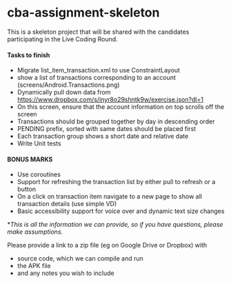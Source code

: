 # cba-assignment-skeleton

This is a skeleton project that will be shared with the candidates participating in the Live Coding
Round.

#### Tasks to finish

* Migrate list_item_transaction.xml to use ConstraintLayout
* show a list of transactions corresponding to an account (screens/Android.Transactions.png)
* Dynamically pull down data from https://www.dropbox.com/s/inyr8o29shntk9w/exercise.json?dl=1
* On this screen, ensure that the account information on top scrolls off the screen
* Transactions should be grouped together by day in descending order
* PENDING prefix, sorted with same dates should be placed first
* Each transaction group shows a short date and relative date
* Write Unit tests

#### BONUS MARKS

* Use coroutines
* Support for refreshing the transaction list by either pull to refresh or a button
* On a click on transaction item navigate to a new page to show all transaction details (use simple
  VD)
* Basic accessibility support for voice over and dynamic text size changes

*_This is all the information we can provide, so if you have questions, please make assumptions._

Please provide a link to a zip file (eg on Google Drive or Dropbox) with

* source code, which we can compile and run
* the APK file
* and any notes you wish to include
